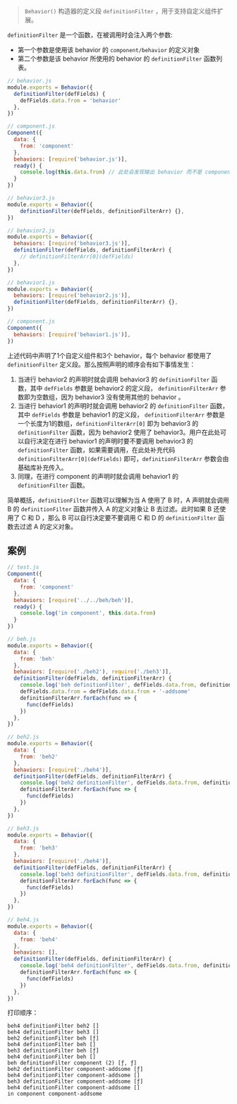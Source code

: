 > `Behavior()` 构造器的定义段 `definitionFilter` ，用于支持自定义组件扩展。

 `definitionFilter` 是一个函数，在被调用时会注入两个参数:

* 第一个参数是使用该 behavior 的 `component/behavior` 的定义对象
* 第二个参数是该 behavior 所使用的 behavior 的 `definitionFilter` 函数列表。

```js
// behavior.js
module.exports = Behavior({
  definitionFilter(defFields) {
    defFields.data.from = 'behavior'
  },
})

// component.js
Component({
  data: {
    from: 'component'
  },
  behaviors: [require('behavior.js')],
  ready() {
    console.log(this.data.from) // 此处会发现输出 behavior 而不是 component
  }
})
```

```js
// behavior3.js
module.exports = Behavior({
    definitionFilter(defFields, definitionFilterArr) {},
})

// behavior2.js
module.exports = Behavior({
  behaviors: [require('behavior3.js')],
  definitionFilter(defFields, definitionFilterArr) {
    // definitionFilterArr[0](defFields)
  },
})

// behavior1.js
module.exports = Behavior({
  behaviors: [require('behavior2.js')],
  definitionFilter(defFields, definitionFilterArr) {},
})

// component.js
Component({
  behaviors: [require('behavior1.js')],
})
```

上述代码中声明了1个自定义组件和3个 behavior，每个 behavior 都使用了 `definitionFilter` 定义段。那么按照声明的顺序会有如下事情发生：

1. 当进行 behavior2 的声明时就会调用 behavior3 的 `definitionFilter` 函数，其中 `defFields` 参数是 behavior2 的定义段， `definitionFilterArr` 参数即为空数组，因为 behavior3 没有使用其他的 behavior 。
2. 当进行 behavior1 的声明时就会调用 behavior2 的 `definitionFilter` 函数，其中 `defFields` 参数是 behavior1 的定义段， `definitionFilterArr` 参数是一个长度为1的数组，`definitionFilterArr[0]` 即为 behavior3 的 `definitionFilter` 函数，因为 behavior2 使用了 behavior3。用户在此处可以自行决定在进行 behavior1 的声明时要不要调用 behavior3 的 `definitionFilter` 函数，如果需要调用，在此处补充代码 `definitionFilterArr[0](defFields)` 即可，`definitionFilterArr` 参数会由基础库补充传入。
3. 同理，在进行 component 的声明时就会调用 behavior1 的 `definitionFilter` 函数。

简单概括，`definitionFilter` 函数可以理解为当 A 使用了 B 时，A 声明就会调用 B 的 `definitionFilter` 函数并传入 A 的定义对象让 B 去过滤。此时如果 B 还使用了 C 和 D ，那么 B 可以自行决定要不要调用 C 和 D 的 `definitionFilter` 函数去过滤 A 的定义对象。

## 案例

```js
// test.js
Component({
  data: {
    from: 'component'
  },
  behaviors: [require('../../beh/beh')],
  ready() {
    console.log('in component', this.data.from)
  }
})
```

```js
// beh.js
module.exports = Behavior({
  data: {
    from: 'beh'
  },
  behaviors: [require('./beh2'), require('./beh3')],
  definitionFilter(defFields, definitionFilterArr) {
    console.log('beh definitionFilter', defFields.data.from, definitionFilterArr)
    defFields.data.from = defFields.data.from + '-addsome'
    definitionFilterArr.forEach(func => {
      func(defFields)
    })
  },
})
```

```js
// beh2.js
module.exports = Behavior({
  data: {
    from: 'beh2'
  },
  behaviors: [require('./beh4')],
  definitionFilter(defFields, definitionFilterArr) {
    console.log('beh2 definitionFilter', defFields.data.from, definitionFilterArr)
    definitionFilterArr.forEach(func => {
      func(defFields)
    })
  },
})
```

```js
// beh3.js
module.exports = Behavior({
  data: {
    from: 'beh3'
  },
  behaviors: [require('./beh4')],
  definitionFilter(defFields, definitionFilterArr) {
    console.log('beh3 definitionFilter', defFields.data.from, definitionFilterArr)
    definitionFilterArr.forEach(func => {
      func(defFields)
    })
  },
})
```

```js
// beh4.js
module.exports = Behavior({
  data: {
    from: 'beh4'
  },
  behaviors: [],
  definitionFilter(defFields, definitionFilterArr) {
    console.log('beh4 definitionFilter', defFields.data.from, definitionFilterArr)
    definitionFilterArr.forEach(func => {
      func(defFields)
    })
  },
})
```

打印顺序：

```apl
beh4 definitionFilter beh2 []
beh4 definitionFilter beh3 []
beh2 definitionFilter beh [ƒ]
beh4 definitionFilter beh []
beh3 definitionFilter beh [ƒ]
beh4 definitionFilter beh []
beh definitionFilter component (2) [ƒ, ƒ]
beh2 definitionFilter component-addsome [ƒ]
beh4 definitionFilter component-addsome []
beh3 definitionFilter component-addsome [ƒ]
beh4 definitionFilter component-addsome []
in component component-addsome
```

